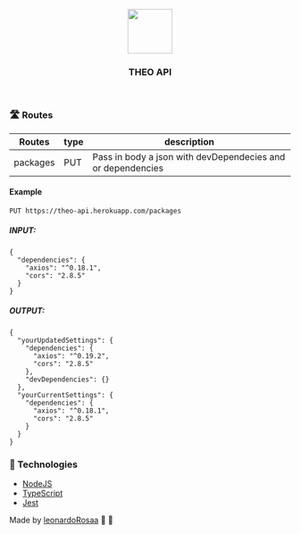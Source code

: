 <p align="center"> 
  <img 
    src="https://user-images.githubusercontent.com/43169851/82767979-1bb21400-9e02-11ea-8ecb-af9b7c6125f1.png" width="80" /> 
</p>
<h3 align="center"> 
  THEO API
</h3>

<br>

### :motorway: Routes

Routes | type | description
--- | --- | ---
packages | PUT | Pass in body a json with devDependecies and or dependencies

#### Example

`
  PUT https://theo-api.herokuapp.com/packages
`

##### INPUT:

```
{
  "dependencies": {
    "axios": "^0.18.1",
    "cors": "2.8.5"
  }
}
```

##### OUTPUT:

```
{
  "yourUpdatedSettings": {
    "dependencies": {
      "axios": "^0.19.2",
      "cors": "2.8.5"
    },
    "devDependencies": {}
  },
  "yourCurrentSettings": {
    "dependencies": {
      "axios": "^0.18.1",
      "cors": "2.8.5"
    }
  }
}
```

### :rocket: Technologies

- [NodeJS](https://nodejs.org/en/)
- [TypeScript](https://www.typescriptlang.org/)
- [Jest](https://jestjs.io/)

Made by [leonardoRosaa](https://github.com/LeonardoRosaa) :brown_heart: :rocket:

